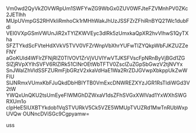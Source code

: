 Vm0wd2QyVkZOVWRpUm1SWFYwZG9WbGx0ZUV0WFJteFZVMnhPV0ZKc2JETlhh
MUpUVmpGS2RHVkliRmhoCk1rMHhWakJhUzJSSFZrZFhiRnBYQ21Wc1dubFdi
VEI0VXpGSmVWUnJiR2xTYlZKWVEyc3dlRk5zUmxkaQpXR2hvVlhwS1QyTXha
SFZTYkdScFVteHdXVkV5TVV0VFZrWnpVbXhrYUFwTlZYQkpWbFJKZUZZeFNY
aGoKUld4WFlrZFNjRlZ0TlVOV1ZrVjVUVlYwVTJKSFVscFpNRnByVjBGd1ZG
SlZjRVpXYlhSVFV6RlZlRk51ClNrOEtWbTFTV0ZsclZuZGpSbGwzV2tjNVYx
SnJWalZhVldSSFZURmFjbGRzV2xkaVdHaE1Wa2RrZDJGVwpXbkppUkZwWFlU
SlJNRmxVUmxKbFJuQkdDbHBIYTB0VmExcDNWREZXYzJGR1RsTldiWGd3V2tW
YWQxUnQKU2tsUmEyeFlWMGhDZWxaV1dsZFhSVGxXWlVad1YxWXhSWGRXUm1o
clpHeE5lUXBTYkdob1VqSTVURkV5Ck5VZE5WMUpTVUZRd1MwTnRUbWxpUVQw
OUNncDViSGc9Cgpyamw=

uss